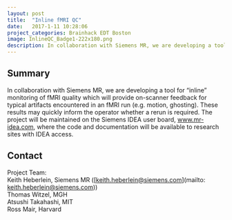 ```yaml
---
layout: post
title:  "Inline fMRI QC"
date:   2017-1-11 10:28:06
project_categories: Brainhack EDT Boston
image: InlineQC_Badge1-222x180.png
description: In collaboration with Siemens MR, we are developing a tool for “inline” monitoring of fMRI quality
---
```

## Summary
In collaboration with Siemens MR, we are developing a tool for “inline” monitoring of fMRI quality which will provide on-scanner feedback for typical artifacts encountered in an fMRI run (e.g. motion, ghosting). These results may quickly inform the operator whether a rerun is required. The project will be maintained on the Siemens IDEA user board, www.mr-idea.com, where the code and documentation will be available to research sites with IDEA access.


## Contact
Project Team:  
Keith Heberlein, Siemens MR ([keith.heberlein@siemens.com](mailto: keith.heberlein@siemens.com))  
Thomas Witzel, MGH  
Atsushi Takahashi, MIT  
Ross Mair, Harvard  
